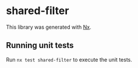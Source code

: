 # shared-filter

This library was generated with [Nx](https://nx.dev).

## Running unit tests

Run `nx test shared-filter` to execute the unit tests.
